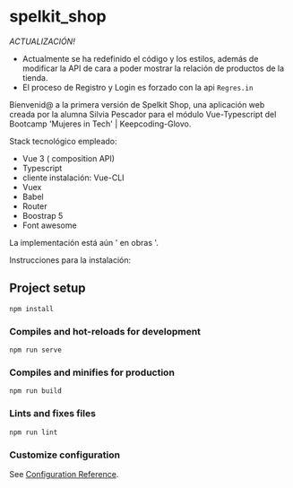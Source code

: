 # spelkit_shop

_ACTUALIZACIÓN!_ 
- Actualmente se ha redefinido el código y los estilos, además de modificar la API de cara a poder mostrar la relación de productos de la tienda.
- El proceso de Registro y Login es forzado con la api `Regres.in`



Bienvenid@ a la primera versión de Spelkit Shop, 
una aplicación web creada por la alumna Silvia Pescador
para el módulo Vue-Typescript del Bootcamp 'Mujeres in Tech' | Keepcoding-Glovo.

Stack tecnológico empleado:
- Vue 3 ( composition API)
- Typescript
- cliente instalación: Vue-CLI
- Vuex
- Babel
- Router
- Boostrap 5
- Font awesome

La implementación está aún ' en obras '. 

Instrucciones para la instalación:

## Project setup
```
npm install
```

### Compiles and hot-reloads for development
```
npm run serve
```

### Compiles and minifies for production
```
npm run build
```

### Lints and fixes files
```
npm run lint
```

### Customize configuration
See [Configuration Reference](https://cli.vuejs.org/config/).
